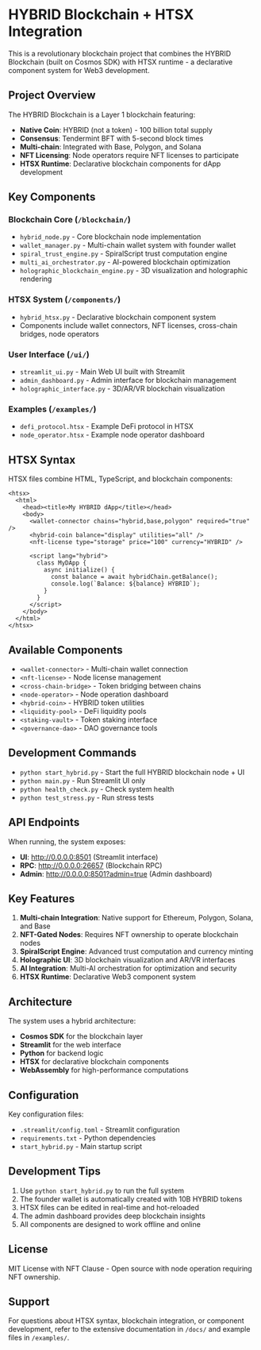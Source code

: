 
# HYBRID Blockchain + HTSX Integration

This is a revolutionary blockchain project that combines the HYBRID Blockchain (built on Cosmos SDK) with HTSX runtime - a declarative component system for Web3 development.

## Project Overview

The HYBRID Blockchain is a Layer 1 blockchain featuring:
- **Native Coin**: HYBRID (not a token) - 100 billion total supply
- **Consensus**: Tendermint BFT with 5-second block times
- **Multi-chain**: Integrated with Base, Polygon, and Solana
- **NFT Licensing**: Node operators require NFT licenses to participate
- **HTSX Runtime**: Declarative blockchain components for dApp development

## Key Components

### Blockchain Core (`/blockchain/`)
- `hybrid_node.py` - Core blockchain node implementation
- `wallet_manager.py` - Multi-chain wallet system with founder wallet
- `spiral_trust_engine.py` - SpiralScript trust computation engine
- `multi_ai_orchestrator.py` - AI-powered blockchain optimization
- `holographic_blockchain_engine.py` - 3D visualization and holographic rendering

### HTSX System (`/components/`)
- `hybrid_htsx.py` - Declarative blockchain component system
- Components include wallet connectors, NFT licenses, cross-chain bridges, node operators

### User Interface (`/ui/`)
- `streamlit_ui.py` - Main Web UI built with Streamlit
- `admin_dashboard.py` - Admin interface for blockchain management
- `holographic_interface.py` - 3D/AR/VR blockchain visualization

### Examples (`/examples/`)
- `defi_protocol.htsx` - Example DeFi protocol in HTSX
- `node_operator.htsx` - Example node operator dashboard

## HTSX Syntax

HTSX files combine HTML, TypeScript, and blockchain components:

```htsx
<htsx>
  <html>
    <head><title>My HYBRID dApp</title></head>
    <body>
      <wallet-connector chains="hybrid,base,polygon" required="true" />
      <hybrid-coin balance="display" utilities="all" />
      <nft-license type="storage" price="100" currency="HYBRID" />
      
      <script lang="hybrid">
        class MyDApp {
          async initialize() {
            const balance = await hybridChain.getBalance();
            console.log(`Balance: ${balance} HYBRID`);
          }
        }
      </script>
    </body>
  </html>
</htsx>
```

## Available Components

- `<wallet-connector>` - Multi-chain wallet connection
- `<nft-license>` - Node license management
- `<cross-chain-bridge>` - Token bridging between chains
- `<node-operator>` - Node operation dashboard
- `<hybrid-coin>` - HYBRID token utilities
- `<liquidity-pool>` - DeFi liquidity pools
- `<staking-vault>` - Token staking interface
- `<governance-dao>` - DAO governance tools

## Development Commands

- `python start_hybrid.py` - Start the full HYBRID blockchain node + UI
- `python main.py` - Run Streamlit UI only
- `python health_check.py` - Check system health
- `python test_stress.py` - Run stress tests

## API Endpoints

When running, the system exposes:
- **UI**: http://0.0.0.0:8501 (Streamlit interface)
- **RPC**: http://0.0.0.0:26657 (Blockchain RPC)
- **Admin**: http://0.0.0.0:8501?admin=true (Admin dashboard)

## Key Features

1. **Multi-chain Integration**: Native support for Ethereum, Polygon, Solana, and Base
2. **NFT-Gated Nodes**: Requires NFT ownership to operate blockchain nodes
3. **SpiralScript Engine**: Advanced trust computation and currency minting
4. **Holographic UI**: 3D blockchain visualization and AR/VR interfaces
5. **AI Integration**: Multi-AI orchestration for optimization and security
6. **HTSX Runtime**: Declarative Web3 component system

## Architecture

The system uses a hybrid architecture:
- **Cosmos SDK** for the blockchain layer
- **Streamlit** for the web interface
- **Python** for backend logic
- **HTSX** for declarative blockchain components
- **WebAssembly** for high-performance computations

## Configuration

Key configuration files:
- `.streamlit/config.toml` - Streamlit configuration
- `requirements.txt` - Python dependencies
- `start_hybrid.py` - Main startup script

## Development Tips

1. Use `python start_hybrid.py` to run the full system
2. The founder wallet is automatically created with 10B HYBRID tokens
3. HTSX files can be edited in real-time and hot-reloaded
4. The admin dashboard provides deep blockchain insights
5. All components are designed to work offline and online

## License

MIT License with NFT Clause - Open source with node operation requiring NFT ownership.

## Support

For questions about HTSX syntax, blockchain integration, or component development, refer to the extensive documentation in `/docs/` and example files in `/examples/`.
